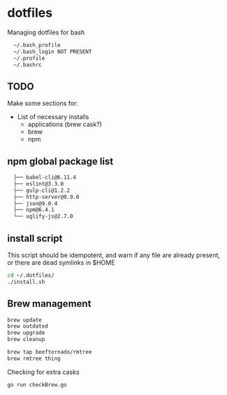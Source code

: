 # dotfiles

Managing dotfiles for bash

```bash
  ~/.bash_profile
  ~/.bash_login NOT PRESENT
  ~/.profile
  ~/.bashrc
```

## TODO

Make some sections for:

- List of necessary installs
  - applications (brew cask?)
  - brew
  - npm

## npm global package list

```bash
  ├── babel-cli@6.11.4
  ├── eslint@3.3.0
  ├── gulp-cli@1.2.2
  ├── http-server@0.9.0
  ├── json@9.0.4
  ├── npm@6.4.1
  └── uglify-js@2.7.0
```

## install script

This script should be idempotent, and warn if any file are already present, or there are dead symlinks in $HOME

```bash
cd ~/.dotfiles/
./install.sh
```

## Brew management

```bash
brew update
brew outdated
brew upgrade
brew cleanup

brew tap beeftornado/rmtree
brew rmtree thing
```

Checking for extra casks

```bash
go run checkBrew.go
```
